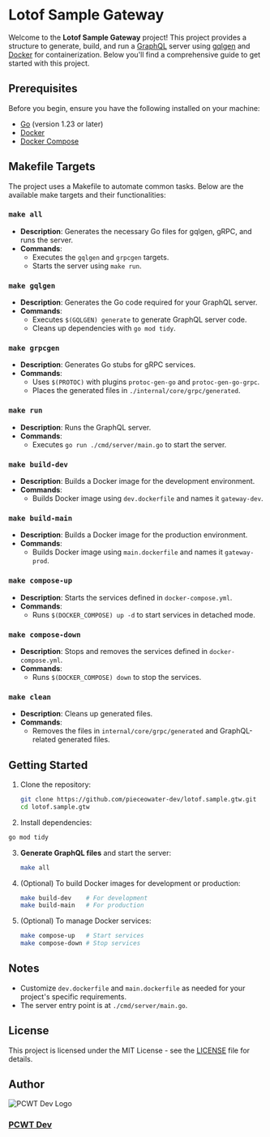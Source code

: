 # Lotof Sample Gateway

Welcome to the **Lotof Sample Gateway** project! This project provides a structure to generate, build, and run a [GraphQL](https://graphql.org/) server using [gqlgen](https://github.com/99designs/gqlgen) and [Docker](https://www.docker.com/) for containerization. Below you'll find a comprehensive guide to get started with this project.

## Prerequisites

Before you begin, ensure you have the following installed on your machine:

- [Go](https://golang.org/doc/install) (version 1.23 or later)
- [Docker](https://docs.docker.com/get-docker/)
- [Docker Compose](https://docs.docker.com/compose/install/)

## Makefile Targets

The project uses a Makefile to automate common tasks. Below are the available make targets and their functionalities:

### `make all`

- **Description**: Generates the necessary Go files for gqlgen, gRPC, and runs the server.
- **Commands**:
    - Executes the `gqlgen` and `grpcgen` targets.
    - Starts the server using `make run`.

### `make gqlgen`

- **Description**: Generates the Go code required for your GraphQL server.
- **Commands**:
    - Executes `$(GQLGEN) generate` to generate GraphQL server code.
    - Cleans up dependencies with `go mod tidy`.

### `make grpcgen`

- **Description**: Generates Go stubs for gRPC services.
- **Commands**:
    - Uses `$(PROTOC)` with plugins `protoc-gen-go` and `protoc-gen-go-grpc`.
    - Places the generated files in `./internal/core/grpc/generated`.

### `make run`

- **Description**: Runs the GraphQL server.
- **Commands**:
    - Executes `go run ./cmd/server/main.go` to start the server.

### `make build-dev`

- **Description**: Builds a Docker image for the development environment.
- **Commands**:
    - Builds Docker image using `dev.dockerfile` and names it `gateway-dev`.

### `make build-main`

- **Description**: Builds a Docker image for the production environment.
- **Commands**:
    - Builds Docker image using `main.dockerfile` and names it `gateway-prod`.

### `make compose-up`

- **Description**: Starts the services defined in `docker-compose.yml`.
- **Commands**:
    - Runs `$(DOCKER_COMPOSE) up -d` to start services in detached mode.

### `make compose-down`

- **Description**: Stops and removes the services defined in `docker-compose.yml`.
- **Commands**:
    - Runs `$(DOCKER_COMPOSE) down` to stop the services.

### `make clean`

- **Description**: Cleans up generated files.
- **Commands**:
    - Removes the files in `internal/core/grpc/generated` and GraphQL-related generated files.

## Getting Started

1. Clone the repository:

   ```bash
   git clone https://github.com/pieceowater-dev/lotof.sample.gtw.git
   cd lotof.sample.gtw
   ```

2.	Install dependencies:

   ```bash
   go mod tidy
   ```

3. **Generate GraphQL files** and start the server:

   ```bash
   make all
   ```

4. (Optional) To build Docker images for development or production:

   ```bash
   make build-dev    # For development
   make build-main   # For production
   ```

5.	(Optional) To manage Docker services:

      ```bash
      make compose-up   # Start services
      make compose-down # Stop services
      ```

## Notes

- Customize `dev.dockerfile` and `main.dockerfile` as needed for your project's specific requirements.
- The server entry point is at `./cmd/server/main.go`.

## License
This project is licensed under the MIT License - see the [LICENSE](LICENSE) file for details.

## Author
![PCWT Dev Logo](https://avatars.githubusercontent.com/u/168465239?s=50)
### [PCWT Dev](https://github.com/pieceowater-dev)